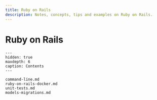 ```yaml
---
title: Ruby on Rails
description: Notes, concepts, tips and examples on Ruby on Rails.
---
```


# Ruby on Rails

```{toctree}
---
hidden: true
maxdepth: 6
caption: Contents
---

command-line.md
ruby-on-rails-docker.md
unit-tests.md
models-migrations.md
```

